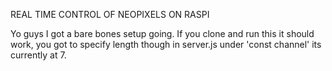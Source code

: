REAL TIME CONTROL OF NEOPIXELS ON RASPI

Yo guys I got a bare bones setup going. 
If you clone and run this it should work, you got to specify length though in server.js under 'const channel' its currently at 7.


